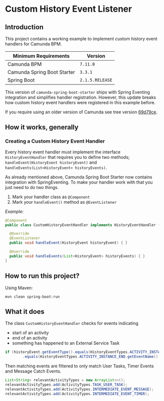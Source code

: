 # Custom History Event Listener
## Introduction
This project contains a working example to implement custom history event handlers for Camunda BPM.

|Minimum Requirements| Version|
|---|---|
|Camunda BPM|`7.11.0`|
|Camunda Spring Boot Starter|`3.3.1`|
|Spring Boot|`2.1.5.RELEASE`|

This version of `camunda-spring-boot-starter` ships with Spring Eventing integration and simplifies handler
registration. However, this update breaks how custom history event handlers were registered in this example
before.

If you require using an older version of Camunda see tree version [69d79ce](https://github.com/sebwarnke/camunda-examples/tree/69d79ce937a8173d12ee5d771b8aa39222366e08).

## How it works, generally
### Creating a Custom History Event Handler
Every history event handler must implement the interface `HistoryEventHandler` that requires you to define
two methods; `handleEvent(HistoryEvent historyEvent)` and `handleEvents(List<HistoryEvent> historyEvents)`.

As already mentioned above, Camunda Spring Boot Starter now contains integration with SpringEventing. To 
make your handler work with that you just need to do two things.
1. Mark your handler class as `@Component`
2. Mark your `handleEvent()` method as `@EventListener`

_Example:_
```java
@Component
public class CustomHistoryEventHandler implements HistoryEventHandler {

  @Override
  @EventListener
  public void handleEvent(HistoryEvent historyEvent) { }

  @Override
  public void handleEvents(List<HistoryEvent> historyEvents) { }
}
```

## How to run this project?
Using Maven:
```
mvn clean spring-boot:run
```

## What it does
The class `CustomHistoryEventHandler` checks for events indicating
- start of an activity
- end of an activity
- something has happened to an External Service Task

```java
if (historyEvent.getEventType().equals(HistoryEventTypes.ACTIVITY_INSTANCE_START.getEventName()) || historyEvent.getEventType()
        .equals(HistoryEventTypes.ACTIVITY_INSTANCE_END.getEventName()))
```

Then matching events are filtered to only match User Tasks, Timer Events and Message Catch Events.

```java
List<String> relevantActivityTypes = new ArrayList<>();
relevantActivityTypes.add(ActivityTypes.TASK_USER_TASK);
relevantActivityTypes.add(ActivityTypes.INTERMEDIATE_EVENT_MESSAGE);
relevantActivityTypes.add(ActivityTypes.INTERMEDIATE_EVENT_TIMER);
```